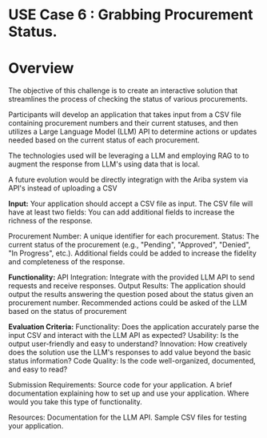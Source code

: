 # USE Case 6 : Grabbing Procurement Status.

# Overview
The objective of this challenge is to create an interactive solution that streamlines the process of checking the status of various procurements. 

Participants will develop an application that takes input from a CSV file containing procurement numbers and their current statuses, and then utilizes a Large Language Model (LLM) API to determine actions or updates needed based on the current status of each procurement.

The technologies used will be leveraging a LLM and employing RAG to to augment the response from LLM's using data that is local.

A future evolution would be directly integratign with the Ariba system via API's instead of uploading a CSV

**Input:**
Your application should accept a CSV file as input. The CSV file will have at least two fields:
You can add additional fields to increase the richness of the response.

Procurement Number: A unique identifier for each procurement.
Status: The current status of the procurement (e.g., "Pending", "Approved", "Denied", "In Progress", etc.).
Additional fields could be added to increase the fidelity and completeness of the response.

**Functionality:**
API Integration: Integrate with the provided LLM API to send requests and receive responses. 
Output Results: The application should output the results answering the question posed about the status given an procurement number. 
Recommended actions could be asked of the LLM based on the status of procurement


**Evaluation Criteria:**
Functionality: Does the application accurately parse the input CSV and interact with the LLM API as expected?
Usability: Is the output user-friendly and easy to understand?
Innovation: How creatively does the solution use the LLM's responses to add value beyond the basic status information?
Code Quality: Is the code well-organized, documented, and easy to read?

Submission Requirements:
Source code for your application.
A brief documentation explaining how to set up and use your application.
Where would you take this type of functionality.

Resources:
Documentation for the LLM API.
Sample CSV files for testing your application.

